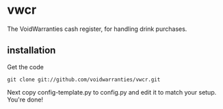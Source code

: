 vwcr
====

The VoidWarranties cash register, for handling drink purchases.

installation
------------

Get the code

    git clone git://github.com/voidwarranties/vwcr.git

Next copy config-template.py to config.py and edit it to match your setup.
You're done!
